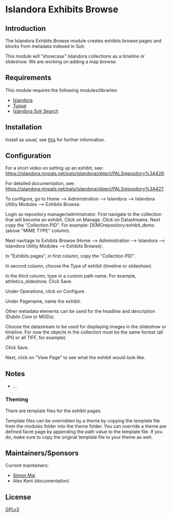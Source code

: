 # Islandora Exhibits Browse 

## Introduction

The Islandora Exhibits Browse module creates exhibits browse pages and blocks from metadata indexed in Solr.

This module will "showcase" Islandora collections as a timeline or slideshow.  We are working on adding a map browse.

## Requirements

This module requires the following modules/libraries:

* [Islandora](https://github.com/islandora/islandora)
* [Tuque](https://github.com/islandora/tuque)
* [Islandora Solr Search](https://github.com/Islandora/islandora_solr_search)

## Installation

Install as usual, see [this](https://drupal.org/documentation/install/modules-themes/modules-7) for further information.

## Configuration

For a short video on setting up an exhibit, see: https://islandora.mnpals.net/pals/islandora/object/PALSrepository%3A426. 

For detailed documentation, see: https://islandora.mnpals.net/pals/islandora/object/PALSrepository%3A427


To configure, go to Home --> Administration --> Islandora --> Islandora Utility Modules --> Exhibits Browse. 

Login as repository manager/administrator.  First navigate to the collection that will become an exhibit.  Click on Manage.  Click on Datastreams.
Next copy the "Collection PID".  For example: DEMOrepository:exhibit_demo (above "MIME TYPE" column).  

Next navitage to Exhibits Browse (Home --> Administration --> Islandora --> Islandora Utility Modules --> Exhibits Browse).

In "Exhibits pages", in first column, copy the "Collection PID".  

In second column, choose the Type of exhibit (timeline or slideshow).

In the third column, type in a custom path name.  For example, athletics_slideshow.  Click Save.

Under Operations, click on Configure. 

Under Pagename, name the exhibit.  

Other metadata elements can be used for the headline and description (Dublin Core or MODs).

Choose the datastream to be used for displaying images in the slideshow or timeline.  For now the objects in the collection 
must be the same format (all JPG or all TIFF, for example).  

Click Save.  

Next, click on "View Page" to see what the exhibit would look like.

## Notes

* ...

### Theming

There are template files for the exhibit pages. 

Template files can be overridden by a theme by copying the template file from the modules folder into the theme folder. You can override a theme per defined facet page by appending the path value to the template file. If you do, make sure to copy the original template file to your theme as well.

## Maintainers/Sponsors

Current maintainers:

* [Simon Mai](https://github.com/simonhm)
* Alex Kent (documentation)

## License

[GPLv3](http://www.gnu.org/licenses/gpl-3.0.txt)
